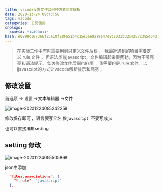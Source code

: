 ```yaml
---
title: vscode设置文件以何种方式高亮解析
date: 2020-12-24 09:43:58
tags: vscode
categories: 工具使用
cnblogs:
  postid: "15393011"
hash: e0898c167366f26a10f280a51b4c15e3ee92a9e47e8b2033b32a4257c385d643
---
```




> 在实际工作中有时需要用到只定义文件后缀 ， 我最近遇到的项目需要定义.rule 文件 ，但语法类似javascript，文件编辑起来很费劲，因为不带高亮和语法提示，每次修改文件后缀也麻烦 ，我需要的是.rule 文件，以jjavascript的方式让vscode解析提示和高亮；

## 修改设置

首选项 -> 设置 ->文本编辑器 ->文件

![image-20201224095242258](https://gitee.com/bitbw/my-gallery/raw/master/img/image-20201224095242258.png)

修改保存即可 ，语言要写全名 像`javascript `不要写成`js`

也可以直接编辑setting

## setting 修改

![image-20201224095505868](https://gitee.com/bitbw/my-gallery/raw/master/img/image-20201224095505868.png)

json中添加

```json
  "files.associations": {
    "*.rule": "javascript"
  },
```

